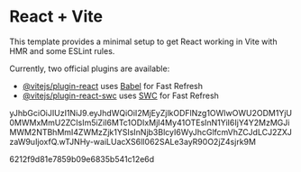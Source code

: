 # React + Vite

This template provides a minimal setup to get React working in Vite with HMR and some ESLint rules.

Currently, two official plugins are available:

- [@vitejs/plugin-react](https://github.com/vitejs/vite-plugin-react/blob/main/packages/plugin-react/README.md) uses [Babel](https://babeljs.io/) for Fast Refresh
- [@vitejs/plugin-react-swc](https://github.com/vitejs/vite-plugin-react-swc) uses [SWC](https://swc.rs/) for Fast Refresh

yJhbGciOiJIUzI1NiJ9.eyJhdWQiOiI2MjEyZjlkODFlNzg1OWIwOWU2ODM1YjU0MWMxMmU2ZCIsIm5iZiI6MTc1ODIxMjI4My41OTEsInN1YiI6IjY4Y2MzMGJiMWM2NTBhMmI4ZWMzZjk1YSIsInNjb3BlcyI6WyJhcGlfcmVhZCJdLCJ2ZXJzaW9uIjoxfQ.wTJNHy-waiLUacXS6lI062SALe3ayR90O2jZ4sjrk9M


6212f9d81e7859b09e6835b541c12e6d